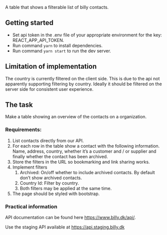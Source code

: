 A table that shows a filterable list of billy contacts.

## Getting started
- Set api token in the .env file of your appropriate environment for the key: REACT_APP_API_TOKEN.
- Run command `yarn` to install dependencies.
- Run command `yarn start` to run the dev server.

## Limitation of implementation
The country is currently filtered on the client side. This is due to the api not apparently supporting filtering by 
country. Ideally it should be filtered on the server side for consistent user experience.

## The task
Make a table showing an overview of the contacts on a organization.

### Requirements​:
1. List contacts directly from our API.
2. For each row in the table show a contact with the following information. Name, address, country, whether it’s a 
customer and / or supplier and finally whether the contact has been archived.
3. Store the filters in the URL so bookmarking and link sharing works.
4. Implement filters
    1. Archived: On/off whether to include archived contacts. By default don’t show archived contacts.
    2. Country Id: Filter by country.
    3. Both filters may be applied at the same time.
5. The page should be styled with bootstrap.

### Practical information
API documentation can be found here https://www.billy.dk/api/.

Use the staging API available at ​https://api.staging.billy.dk
